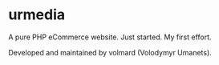 # urmedia

A pure PHP eCommerce website. Just started. My first effort.

Developed and maintained by volmard (Volodymyr Umanets).
